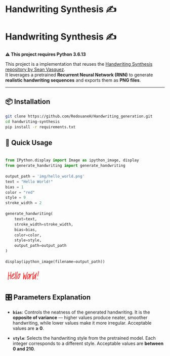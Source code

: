 # Handwriting Synthesis ✍️


# Handwriting Synthesis ✍️

**⚠️ This project requires Python 3.6.13**  

This project is a implementation that reuses the [Handwriting Synthesis repository by Sean Vasquez](https://github.com/sjvasquez/handwriting-synthesis).  
It leverages a pretrained **Recurrent Neural Network (RNN)** to generate **realistic handwriting sequences** and exports them as **PNG files**.  

---

## 📦 Installation


```bash
git clone https://github.com/RedouaneH/Handwriting_generation.git
cd handwriting-synthesis
pip install -r requirements.txt
```

## 🚀 Quick Usage

```python

from IPython.display import Image as ipython_image, display
from generate_handwriting import generate_handwriting

output_path = 'img/hello_world.png'
text = "Hello World!"
bias = 1
color = "red"
style = 9
stroke_width = 2

generate_handwriting(
    text=text,
    stroke_width=stroke_width,
    bias=bias,
    color=color,
    style=style,
    output_path=output_path
)

display(ipython_image(filename=output_path))

```

![Hello World Handwriting](img/hello_world.png)


## 🎛️ Parameters Explanation

- **`bias`**: Controls the neatness of the generated handwriting. It is the **opposite of variance** — higher values produce neater, smoother handwriting, while lower values make it more irregular. Acceptable values are **≥ 0**.  

- **`style`**: Selects the handwriting style from the pretrained model. Each integer corresponds to a different style. Acceptable values are **between 0 and 210**.  
